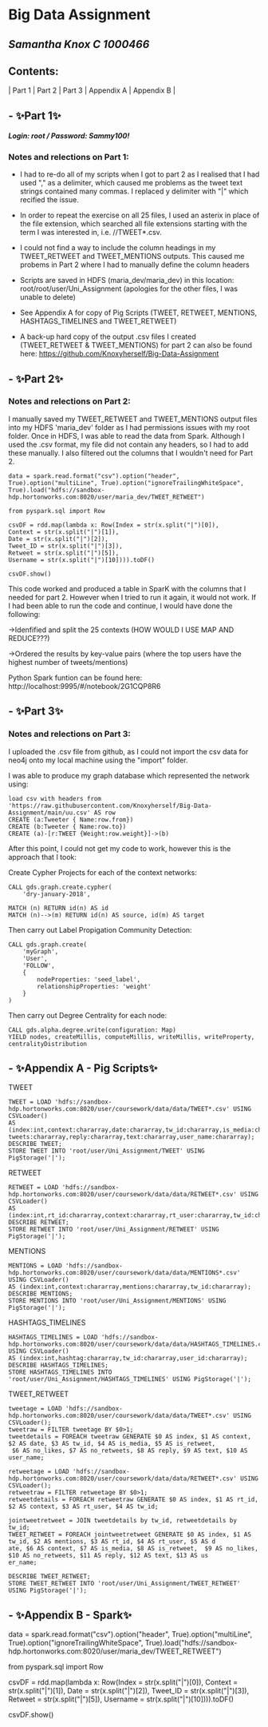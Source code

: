 # Big Data Assignment
## _Samantha Knox C 1000466_

## Contents:
| Part 1 
| Part 2 
| Part 3 
| Appendix A 
| Appendix B |

## - ✨Part 1✨ 

##### Login: root  /  Password: Sammy100!

### Notes and relections on Part 1:

- I had to re-do all of my scripts when I got to part 2 as I realised that I had used "," as a delimiter, which caused me problems as the tweet text strings contained many commas. I replaced y delimiter with "|" which recified the issue. 
-  In order to repeat the exercise on all 25 files, I used an asterix in place of the file extension, which searched all file extensions starting with the term I was interested in, i.e. //TWEET*.csv.
-  I could not find a way to include the column headings in my TWEET_RETWEET and TWEET_MENTIONS outputs. This caused me probems in Part 2 where I had to manually define the column headers 


- Scripts are saved in HDFS (maria_dev/maria_dev) in this location: root/root/user/Uni_Assignment (apologies for the other files, I was unable to delete) 
- See Appendix A for copy of Pig Scripts (TWEET, RETWEET, MENTIONS, HASHTAGS_TIMELINES and TWEET_RETWEET)
- A back-up hard copy of the output .csv files I created (TWEET_RETWEET & TWEET_MENTIONS) for part 2 can also be found here:
https://github.com/Knoxyherself/Big-Data-Assignment

## - ✨Part  2✨

### Notes and relections on Part 2:

I manually saved my TWEET_RETWEET and TWEET_MENTIONS output files into my HDFS 'maria_dev' folder as I had permissions issues with my root folder. Once in HDFS, I was able to read the data from Spark. Although I used the .csv format, my file did not contain any headers, so I had to add these manually. I also filtered out the columns that I wouldn't need for Part 2. 

```
data = spark.read.format("csv").option("header", True).option("multiLine", True).option("ignoreTrailingWhiteSpace", True).load("hdfs://sandbox-hdp.hortonworks.com:8020/user/maria_dev/TWEET_RETWEET")

from pyspark.sql import Row

csvDF = rdd.map(lambda x: Row(Index = str(x.split("|")[0]),
Context = str(x.split("|")[1]),
Date = str(x.split("|")[2]),
Tweet_ID = str(x.split("|")[3]),
Retweet = str(x.split("|")[5]),
Username = str(x.split("|")[10]))).toDF()

csvDF.show()
```

This code worked and produced a table in SparK with the columns that I needed for part 2. However when I tried to run it again, it would not work. 
If I had been able to run the code and continue, I would have done the following:

->Idenfified and split the 25 contexts (HOW WOULD I USE MAP AND REDUCE???)

->Ordered the results by key-value pairs (where the top users have the highest number of tweets/mentions)

Python Spark funtion can be found here:
http://localhost:9995/#/notebook/2G1CQP8R6

## - ✨Part  3✨

### Notes and relections on Part 3:

I uploaded the .csv file from github, as I could not import the csv data for neo4j onto my local machine using the "import" folder. 

I was able to produce my graph database which represented the network using:

```
load csv with headers from 'https://raw.githubusercontent.com/Knoxyherself/Big-Data-Assignment/main/uu.csv' AS row
CREATE (a:Tweeter { Name:row.from})
CREATE (b:Tweeter { Name:row.to})
CREATE (a)-[r:TWEET {Weight:row.weight}]->(b)
```

After this point, I could not get my code to work, however this is the approach that I took:

Create Cypher Projects for each of the context networks:
```
CALL gds.graph.create.cypher(
    'dry-january-2018',

MATCH (n) RETURN id(n) AS id
MATCH (n)-->(m) RETURN id(n) AS source, id(m) AS target
 ```
 
Then carry out Label Propigation Community Detection:

```
CALL gds.graph.create(
    'myGraph',
    'User',
    'FOLLOW',
    {
        nodeProperties: 'seed_label',
        relationshipProperties: 'weight'
    }
)

```
Then carry out Degree Centrality for each node:

```
CALL gds.alpha.degree.write(configuration: Map)
YIELD nodes, createMillis, computeMillis, writeMillis, writeProperty, centralityDistribution
```


## - ✨Appendix A - Pig Scripts✨

TWEET

```Define CSVLoader org.apache.pig.piggybank.storage.CSVLoader();                                                                 
TWEET = LOAD 'hdfs://sandbox-hdp.hortonworks.com:8020/user/coursework/data/data/TWEET*.csv' USING CSVLoader()                  
AS (index:int,context:chararray,date:chararray,tw_id:chararray,is_media:chararray,is_retweet:chararray,no_likes:chararray,no_re
tweets:chararray,reply:chararray,text:chararray,user_name:chararray);                                                          
DESCRIBE TWEET;                                                                                                                
STORE TWEET INTO 'root/user/Uni_Assignment/TWEET' USING PigStorage('|'); 
```

RETWEET

```Define CSVLoader org.apache.pig.piggybank.storage.CSVLoader();                                                                 
RETWEET = LOAD 'hdfs://sandbox-hdp.hortonworks.com:8020/user/coursework/data/data/RETWEET*.csv' USING CSVLoader()              
AS (index:int,rt_id:chararray,context:chararray,rt_user:chararray,tw_id:chararray);                                            
DESCRIBE RETWEET;                                                                                                              
STORE RETWEET INTO 'root/user/Uni_Assignment/RETWEET' USING PigStorage('|'); 
```

MENTIONS

```Define CSVLoader org.apache.pig.piggybank.storage.CSVLoader();                                                                 
MENTIONS = LOAD 'hdfs://sandbox-hdp.hortonworks.com:8020/user/coursework/data/data/MENTIONS*.csv' USING CSVLoader()            
AS (index:int,context:chararray,mentions:chararray,tw_id:chararray);                                                           
DESCRIBE MENTIONS;                                                                                                             
STORE MENTIONS INTO 'root/user/Uni_Assignment/MENTIONS' USING PigStorage('|'); 
```

HASHTAGS_TIMELINES

```Define CSVLoader org.apache.pig.piggybank.storage.CSVLoader();                                                                 
HASHTAGS_TIMELINES = LOAD 'hdfs://sandbox-hdp.hortonworks.com:8020/user/coursework/data/data/HASHTAGS_TIMELINES.csv'           
USING CSVLoader()                                                                                                              
AS (index:int,hashtag:chararray,tw_id:chararray,user_id:chararray);                                                            
DESCRIBE HASHTAGS_TIMELINES;                                                                                                   
STORE HASHTAGS_TIMELINES INTO 'root/user/Uni_Assignment/HASHTAGS_TIMELINES' USING PigStorage('|');  
```

TWEET_RETWEET

```Define CSVLoader org.apache.pig.piggybank.storage.CSVLoader();                                                                 
tweetage = LOAD 'hdfs://sandbox-hdp.hortonworks.com:8020/user/coursework/data/data/TWEET*.csv' USING CSVLoader();              
tweetraw = FILTER tweetage BY $0>1;                                                                                            
tweetdetails = FOREACH tweetraw GENERATE $0 AS index, $1 AS context, $2 AS date, $3 AS tw_id, $4 AS is_media, $5 AS is_retweet,
 $6 AS no_likes, $7 AS no_retweets, $8 AS reply, $9 AS text, $10 AS user_name;                                                 
                                                                                                                               
retweetage = LOAD 'hdfs://sandbox-hdp.hortonworks.com:8020/user/coursework/data/data/RETWEET*.csv' USING CSVLoader();          
retweetraw = FILTER retweetage BY $0>1;                                                                                        
retweetdetails = FOREACH retweetraw GENERATE $0 AS index, $1 AS rt_id, $2 AS context, $3 AS rt_user, $4 AS tw_id;              
                                                                                                                               
jointweetretweet = JOIN tweetdetails by tw_id, retweetdetails by tw_id;                                                        
TWEET_RETWEET = FOREACH jointweetretweet GENERATE $0 AS index, $1 AS tw_id, $2 AS mentions, $3 AS rt_id, $4 AS rt_user, $5 AS d
ate, $6 AS context, $7 AS is_media, $8 AS is_retweet,  $9 AS no_likes, $10 AS no_retweets, $11 AS reply, $12 AS text, $13 AS us
er_name;                                                                                                                       
                                                                                                                               
DESCRIBE TWEET_RETWEET;                                                                                                        
STORE TWEET_RETWEET INTO 'root/user/Uni_Assignment/TWEET_RETWEET' USING PigStorage('|');
```
## - ✨Appendix B - Spark✨

data = spark.read.format("csv").option("header", True).option("multiLine", True).option("ignoreTrailingWhiteSpace", True).load("hdfs://sandbox-hdp.hortonworks.com:8020/user/maria_dev/TWEET_RETWEET")

from pyspark.sql import Row

csvDF = rdd.map(lambda x: Row(Index = str(x.split("|")[0]),
Context = str(x.split("|")[1]),
Date = str(x.split("|")[2]),
Tweet_ID = str(x.split("|")[3]),
Retweet = str(x.split("|")[5]),
Username = str(x.split("|")[10]))).toDF()

csvDF.show()

